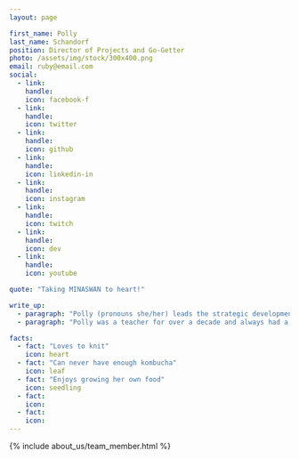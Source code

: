 ```yaml
---
layout: page

first_name: Polly
last_name: Schandorf
position: Director of Projects and Go-Getter
photo: /assets/img/stock/300x400.png
email: ruby@email.com
social:
  - link: 
    handle: 
    icon: facebook-f
  - link: 
    handle: 
    icon: twitter
  - link: 
    handle: 
    icon: github
  - link: 
    handle: 
    icon: linkedin-in
  - link: 
    handle: 
    icon: instagram
  - link: 
    handle: 
    icon: twitch
  - link: 
    handle: 
    icon: dev
  - link: 
    handle: 
    icon: youtube

quote: "Taking MINASWAN to heart!"

write_up:
  - paragraph: "Polly (pronouns she/her) leads the strategic development of partnerships with the nonprofit organizations we serve. She leads event design and execution and lends her expertise to team leads and product managers to foster growth, inclusivity, and community. Polly searches out non-profit organizations for us to work with. She meets with them year-round in order to have work ready to go for our events."
  - paragraph: "Polly was a teacher for over a decade and always had a passion for technology. Coding Python was a hobby for a while so transitioning to tech was a natural career progression. She attended a bootcamp and has been working in the Rails industry for the last 5 years. She loves the Ruby community and enjoys supporting newcomers to the community, making sure there is space for everyone. She has spoken at RailsConf, RubyConf, and RubyNation. Polly has a long history of community service and has been volunteering for various organizations since the age of 14. She has been involved with a local food pantry and soup kitchen for the past 7 years and has even served on the board. Polly has a strong passion for supporting people in her community, especially children. She is very happy to bring people together to support the nonprofits we help at Ruby for Good."

facts:
  - fact: "Loves to knit"
    icon: heart
  - fact: "Can never have enough kombucha"
    icon: leaf
  - fact: "Enjoys growing her own food"
    icon: seedling
  - fact: 
    icon: 
  - fact: 
    icon: 
---
```


{% include about_us/team_member.html %}
